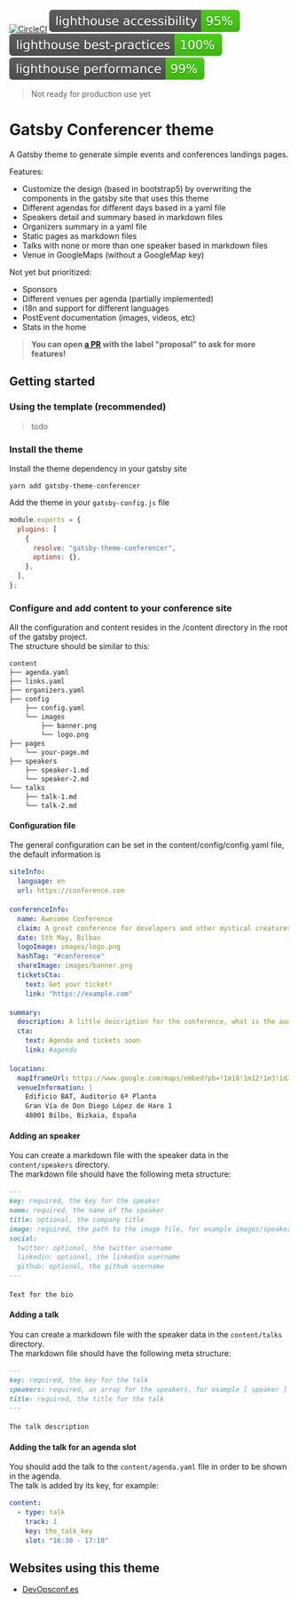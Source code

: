 [![CircleCI](https://dl.circleci.com/status-badge/img/gh/asiermarques/gatsby-theme-conferencer/tree/main.svg?style=svg)](https://dl.circleci.com/status-badge/redirect/gh/asiermarques/gatsby-theme-conferencer/tree/main)
![Lighthouse accessibility](tests/.lighthouse/test-results/lighthouse_accessibility.svg)
![Lighthouse best practices](tests/.lighthouse/test-results/lighthouse_best-practices.svg)
![Lighthouse performance](tests/.lighthouse/test-results/lighthouse_performance.svg)

> Not ready for production use yet

# Gatsby Conferencer theme

A Gatsby theme to generate simple events and conferences landings pages.

Features:

- Customize the design (based in bootstrap5) by overwriting the components in the gatsby site that uses this theme
- Different agendas for different days based in a yaml file
- Speakers detail and summary based in markdown files
- Organizers summary in a yaml file
- Static pages as markdown files
- Talks with none or more than one speaker based in markdown files
- Venue in GoogleMaps (without a GoogleMap key)

Not yet but prioritized:

- Sponsors
- Different venues per agenda (partially implemented)
- i18n and support for different languages
- PostEvent documentation (images, videos, etc)
- Stats in the home

> **You can open [a PR](https://github.com/asiermarques/gatsby-theme-conferencer/pulls) with the label "proposal" to ask for more features!**

## Getting started

### Using the template (recommended)

> todo

### Install the theme

Install the theme dependency in your gatsby site

```shell
yarn add gatsby-theme-conferencer
```

Add the theme in your `gatsby-config.js` file

```javascript
module.exports = {
  plugins: [
    {
      resolve: "gatsby-theme-conferencer",
      options: {},
    },
  ],
};
```

### Configure and add content to your conference site

All the configuration and content resides in the /content directory in the root of the gatsby project.  
The structure should be similar to this:

```
content
├── agenda.yaml
├── links.yaml
├── organizers.yaml
├── config
    ├── config.yaml
    └── images
        ├── banner.png
        └── logo.png
├── pages
    └── your-page.md
├── speakers
    ├── speaker-1.md
    └── speaker-2.md
└── talks
    ├── talk-1.md
    └── talk-2.md
```

#### Configuration file

The general configuration can be set in the content/config/config.yaml file, the default information is

```yaml
siteInfo:
  language: en
  url: https://conference.com

conferenceInfo:
  name: Awesome Conference
  claim: A great conference for developers and other mystical creatures
  date: 5th May, Bilbao
  logoImage: images/logo.png
  hashTag: "#conference"
  shareImage: images/banner.png
  ticketsCta:
    text: Get your ticket!
    link: "https://example.com"

summary:
  description: A little description for the conference, what is the audience, why is interesting to the people and this kind of stuff
  cta:
    text: Agenda and tickets soon
    link: #agenda

location:
  mapIframeUrl: https://www.google.com/maps/embed?pb=!1m18!1m12!1m3!1d2905.5333947155564!2d-2.9305296241199597!3d43.261200071123504!2m3!1f0!2f0!3f0!3m2!1i1024!2i768!4f13.1!3m3!1m2!1s0xd4e4f60c07fc049%3A0xd353dbcd51c2ff07!2sBAT%20%7C%20B%20Accelerator%20Tower!5e0!3m2!1ses!2snl!4v1681998466816!5m2!1ses!2snl
  venueInformation: |
    Edificio BAT, Auditorio 6ª Planta 
    Gran Vía de Don Diego López de Haro 1 
    48001 Bilbo, Bizkaia, España
```

#### Adding an speaker

You can create a markdown file with the speaker data in the `content/speakers` directory.  
The markdown file should have the following meta structure:

```markdown
---
key: required, the key for the speaker
name: required, the name of the speaker
title: optional, the company title
image: required, the path to the image file, for example images/speaker.png
social:
  twitter: optional, the twitter username
  linkedin: optional, the linkedin username
  github: optional, the github username
---

Text for the bio
```

#### Adding a talk

You can create a markdown file with the speaker data in the `content/talks` directory.  
The markdown file should have the following meta structure:

```markdown
---
key: required, the key for the talk
speakers: required, an array for the speakers, for example [ speaker ]
title: required, the title for the talk
---

The talk description
```

#### Adding the talk for an agenda slot

You should add the talk to the `content/agenda.yaml` file in order to be shown in the agenda.  
The talk is added by its key, for example:

```yaml
content:
  - type: talk
    track: 1
    key: the_talk_key
    slot: "16:30 - 17:10"
```

## Websites using this theme

- [DevOpsconf.es](https://devopsconf.es)
